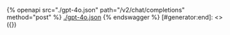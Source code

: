 [#generator:start]: <> ({ "template": "openapi" })
{% openapi src="./gpt-4o.json" path="/v2/chat/completions" method="post" %}
[./gpt-4o.json](./gpt-4o.json)
{% endswagger %}
[#generator:end]: <> ({})
